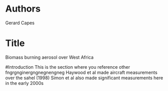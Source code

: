 # Authors
Gerard Capes

# Title
Biomass burning aerosol over West Africa

#Introduction
This is the section where you reference other fngrgnginergngnegnengneg
Haywood et al made aircraft measurements over the sahel (1998)
Simon et al also made significant measurements here in the early 2000s
